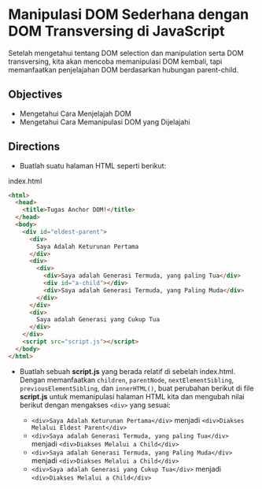 # Manipulasi DOM Sederhana dengan DOM Transversing di JavaScript

Setelah mengetahui tentang DOM selection dan manipulation serta DOM transversing, kita akan mencoba memanipulasi DOM kembali, tapi memanfaatkan penjelajahan DOM berdasarkan hubungan parent-child.

## Objectives

- Mengetahui Cara Menjelajah DOM
- Mengetahui Cara Memanipulasi DOM yang Dijelajahi

## Directions

- Buatlah suatu halaman HTML seperti berikut:

index.html

```html
<html>
  <head>
    <title>Tugas Anchor DOM!</title>
  </head>
  <body>
    <div id="eldest-parent">
      <div>
        Saya Adalah Keturunan Pertama
      </div>
      <div>
        <div>
          <div>Saya adalah Generasi Termuda, yang paling Tua</div>
          <div id="a-child"></div>
          <div>Saya adalah Generasi Termuda, yang Paling Muda</div>
        </div>
      </div>
      <div>
        Saya adalah Generasi yang Cukup Tua
      </div>
    </div>
    <script src="script.js"></script>
  </body>
</html>
```

- Buatlah sebuah **script.js** yang berada relatif di sebelah index.html. Dengan memanfaatkan `children`, `parentNode`, `nextElementSibling`, `previousElementSibling`, dan `innerHTML()`, buat perubahan berikut di file **script.js** untuk memanipulasi halaman HTML kita dan mengubah nilai berikut dengan mengakses `<div>` yang sesuai:

  - `<div>Saya Adalah Keturunan Pertama</div>` menjadi `<div>Diakses Melalui Eldest Parent</div>`
  - `<div>Saya adalah Generasi Termuda, yang paling Tua</div>` menjadi `<div>Diakses Melalui a Child</div>`
  - `<div>Saya adalah Generasi Termuda, yang Paling Muda</div>` menjadi `<div>Diakses Melalui a Child</div>`
  - `<div>Saya adalah Generasi yang Cukup Tua</div>` menjadi `<div>Diakses Melalui a Child</div>`
